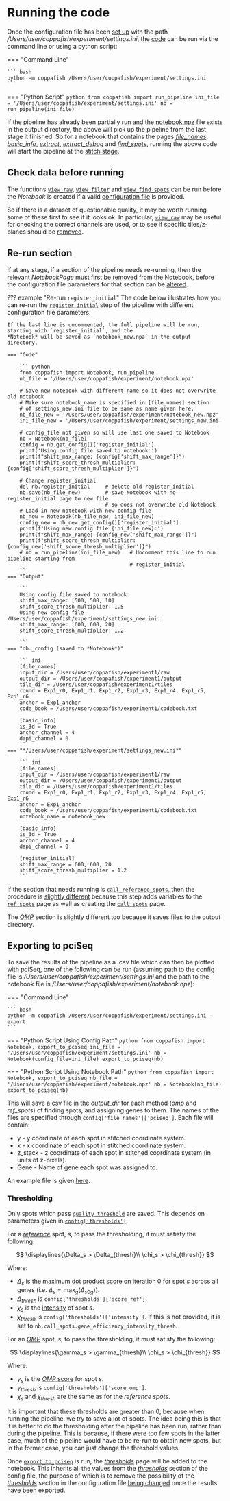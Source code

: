 # Running the code

Once the configuration file has been [set up](config_setup.md) with the path 
*/Users/user/coppafish/experiment/settings.ini*, the [code](code/pipeline/run.md#coppafish.pipeline.run.run_pipeline) 
can be run via the command line or using a python script:

=== "Command Line"

    ``` bash
    python -m coppafish /Users/user/coppafish/experiment/settings.ini
    ```

=== "Python Script"
    ``` python
    from coppafish import run_pipeline
    ini_file = '/Users/user/coppafish/experiment/settings.ini'
    nb = run_pipeline(ini_file)
    ```

If the pipeline has already been partially run and the [notebook.npz](notebook.md) file exists in the output directory, 
the above will pick up the pipeline from the last stage it finished. So for a notebook that contains the pages 
[*file_names*](notebook_comments.md#file_names), [*basic_info*](notebook_comments.md#basic_info),
[*extract*](notebook_comments.md#extract), [*extract_debug*](notebook_comments.md#extract_debug) and 
[*find_spots*](notebook_comments.md#find_spots), running the above code will start the pipeline at
the [stitch stage](code/pipeline/run.md#coppafish.pipeline.run.run_stitch).

## Check data before running
The functions [`view_raw`](pipeline/extract.md#raw-data), 
[`view_filter`](pipeline/extract.md#viewer) and [`view_find_spots`](pipeline/find_spots.md#viewer) 
can be run before the *Notebook* is created if a valid [configuration file](config_setup.md) is provided.

So if there is a dataset of questionable quality, it may be worth running some of these first to see if it 
looks ok. In particular, [`view_raw`](pipeline/extract.md#raw-data) may be useful for checking the correct
channels are used, or to see if specific tiles/z-planes should be 
[removed](config_setup.md#using-a-subset-of-the-raw-data).

## Re-run section
If at any stage, if a section of the pipeline needs re-running, then the relevant *NotebookPage* must first be 
[removed](notebook.md#deleting-a-notebookpage) from the Notebook, before the configuration file parameters for that 
section can be [altered](notebook.md#configuration-file).

??? example "Re-run `register_initial`"
    The code below illustrates how you can re-run the [`register_initial`](pipeline/register_initial.md) step
    of the pipeline with different configuration file parameters. 
    
    If the last line is uncommented, the full pipeline will be run, starting with `register_initial`, and the 
    *Notebook* will be saved as `notebook_new.npz` in the output directory.

    === "Code"

        ``` python
        from coppafish import Notebook, run_pipeline
        nb_file = '/Users/user/coppafish/experiment/notebook.npz'
        
        # Save new notebook with different name so it does not overwrite old notebook
        # Make sure notebook_name is specified in [file_names] section 
        # of settings_new.ini file to be same as name given here.
        nb_file_new = '/Users/user/coppafish/experiment/notebook_new.npz'
        ini_file_new = '/Users/user/coppafish/experiment/settings_new.ini'
    
        # config_file not given so will use last one saved to Notebook
        nb = Notebook(nb_file)
        config = nb.get_config()['register_initial']
        print('Using config file saved to notebook:')
        print(f"shift_max_range: {config['shift_max_range']}")
        print(f"shift_score_thresh_multiplier: {config['shift_score_thresh_multiplier']}")
    
        # Change register_initial
        del nb.register_initial     # delete old register_initial
        nb.save(nb_file_new)        # save Notebook with no register_initial page to new file 
                                    # so does not overwrite old Notebook
        # Load in new notebook with new config file
        nb_new = Notebook(nb_file_new, ini_file_new)
        config_new = nb_new.get_config()['register_initial']
        print(f'Using new config file {ini_file_new}:')
        print(f"shift_max_range: {config_new['shift_max_range']}")
        print(f"shift_score_thresh_multiplier: {config_new['shift_score_thresh_multiplier']}")
        # nb = run_pipeline(ini_file_new)   # Uncomment this line to run pipeline starting from
                                            # register_initial
        ```
    === "Output"

        ``` 
        Using config file saved to notebook:
        shift_max_range: [500, 500, 10]
        shift_score_thresh_multiplier: 1.5
        Using new config file /Users/user/coppafish/experiment/settings_new.ini:
        shift_max_range: [600, 600, 20]
        shift_score_thresh_multiplier: 1.2
    
        ```
    === "nb._config (saved to *Notebook*)"
    
        ``` ini
        [file_names]
        input_dir = /Users/user/coppafish/experiment1/raw
        output_dir = /Users/user/coppafish/experiment1/output
        tile_dir = /Users/user/coppafish/experiment1/tiles
        round = Exp1_r0, Exp1_r1, Exp1_r2, Exp1_r3, Exp1_r4, Exp1_r5, Exp1_r6
        anchor = Exp1_anchor
        code_book = /Users/user/coppafish/experiment1/codebook.txt
    
        [basic_info]
        is_3d = True
        anchor_channel = 4
        dapi_channel = 0
        ```
    === "*/Users/user/coppafish/experiment/settings_new.ini*"
    
        ``` ini
        [file_names]
        input_dir = /Users/user/coppafish/experiment1/raw
        output_dir = /Users/user/coppafish/experiment1/output
        tile_dir = /Users/user/coppafish/experiment1/tiles
        round = Exp1_r0, Exp1_r1, Exp1_r2, Exp1_r3, Exp1_r4, Exp1_r5, Exp1_r6
        anchor = Exp1_anchor
        code_book = /Users/user/coppafish/experiment1/codebook.txt
        notebook_name = notebook_new
    
        [basic_info]
        is_3d = True
        anchor_channel = 4
        dapi_channel = 0

        [register_initial]
        shift_max_range = 600, 600, 20
        shift_score_thresh_multiplier = 1.2
        ```

If the section that needs running is [`call_reference_spots`](code/pipeline/call_reference_spots.md), 
then the procedure is 
[slightly different](pipeline/call_reference_spots.md#re-run-call_reference_spots) because
this step adds variables to the [`ref_spots`](notebook_comments.md#ref_spots) page as well as creating the 
[`call_spots`](notebook_comments.md#call_spots) page.

The [*OMP*](pipeline/omp.md#re-run-call_spots_omp) section is slightly different too because it saves files to 
the output directory.

## Exporting to pciSeq
To save the results of the pipeline as a .csv file which can then be plotted with pciSeq, one  of 
the following can be run (assuming path to the config file is */Users/user/coppafish/experiment/settings.ini* 
and the path to the notebook file is */Users/user/coppafish/experiment/notebook.npz*):

=== "Command Line"

    ``` bash
    python -m coppafish /Users/user/coppafish/experiment/settings.ini -export
    ```

=== "Python Script Using Config Path"
    ``` python
    from coppafish import Notebook, export_to_pciseq
    ini_file = '/Users/user/coppafish/experiment/settings.ini'
    nb = Notebook(config_file=ini_file)
    export_to_pciseq(nb)
    ```

=== "Python Script Using Notebook Path"
    ``` python
    from coppafish import Notebook, export_to_pciseq
    nb_file = '/Users/user/coppafish/experiment/notebook.npz'
    nb = Notebook(nb_file)
    export_to_pciseq(nb)
    ```

[This](code/utils/pciseq.md#coppafish.utils.pciseq.export_to_pciseq) will save a csv file in the *output_dir* for each method 
(*omp* and *ref_spots*) of finding spots, and assigning genes to them.
The names of the files are specified through `config['file_names']['pciseq']`. Each file will contain:

- y - y coordinate of each spot in stitched coordinate system.
- x - x coordinate of each spot in stitched coordinate system.
- z_stack - z coordinate of each spot in stitched coordinate system (in units of z-pixels).
- Gene - Name of gene each spot was assigned to.

An example file is given [here](files/pciseq_omp.csv).

### Thresholding
Only spots which pass 
[`quality_threshold`](code/call_spots/qual_check.md#coppafish.call_spots.qual_check.quality_threshold)
are saved. This depends on parameters given in [`config['thresholds']`](config.md#thresholds).

For a [*reference*](pipeline/call_reference_spots.md) spot, $s$, to pass the thresholding, it must satisfy 
the following:

$$
\displaylines{\Delta_s > \Delta_{thresh}\\ \chi_s > \chi_{thresh}}
$$

Where:

* $\Delta_s$ is the maximum [dot product score](pipeline/call_reference_spots.md#dot-product-score) on iteration 0
  for spot $s$ across all genes (i.e. $\Delta_s = \max_g(\Delta_{s0g})$).
* $\Delta_{thresh}$ is `config['thresholds']['score_ref']`.
* $\chi_s$ is the [intensity](pipeline/call_reference_spots.md#intensity) of spot $s$.
* $\chi_{thresh}$ is `config['thresholds']['intensity']`. If this is not provided, it is set to
`nb.call_spots.gene_efficiency_intensity_thresh`.

For an [*OMP*](pipeline/omp.md) spot, $s$, to pass the thresholding, it must satisfy the following:

$$
\displaylines{\gamma_s > \gamma_{thresh}\\ \chi_s > \chi_{thresh}}
$$

Where:

* $\gamma_s$ is the [*OMP* score](pipeline/omp.md#omp-score) for spot $s$.
* $\gamma_{thresh}$ is `config['thresholds']['score_omp']`.
* $\chi_s$ and $\chi_{thresh}$ are the same as for the *reference spots*.

It is important that these thresholds are greater than 0, because when running the pipeline, we try to save a lot 
of spots. The idea being this is that it is better to do the thresholding after the pipeline has been run, rather than 
during the pipeline. This is because, if there were too few spots in the latter case, much of the pipeline would
have to be re-run to obtain new spots, but in the former case, you can just change the threshold values.

Once [`export_to_pciseq`](code/utils/pciseq.md#coppafish.utils.pciseq.export_to_pciseq) is run, the
[*thresholds*](notebook_comments.md#thresholds) page will be added to the notebook. This
inherits all the values from the [*thresholds*](config.md#thresholds) section of the config file, the purpose of which
is to remove the possibility of the [*thresholds*](config.md#thresholds) section in the configuration
file [being changed](notebook.md#configuration-file) once the results have been exported.